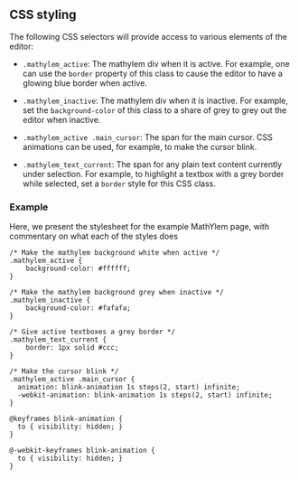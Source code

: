## CSS styling

The following CSS selectors will provide access to various elements of the editor:

* `.mathylem_active`: The mathylem div when it is active.  For example, one
  can use the `border` property of this class to cause the editor to
  have a glowing blue border when active.

* `.mathylem_inactive`: The mathylem div when it is inactive.  For example,
  set the `background-color` of this class to a share of grey to
  grey out the editor when inactive.

* `.mathylem_active .main_cursor`: The span for the main cursor.  CSS
  animations can be used, for example, to make the cursor blink.

* `.mathylem_text_current`: The span for any plain text content currently
  under selection.  For example, to highlight a textbox with a grey
  border while selected, set a `border` style for this CSS class.

### Example

Here, we present the stylesheet for the example MathYlem page, with
commentary on what each of the styles does

```
/* Make the mathylem background white when active */
.mathylem_active {
    background-color: #ffffff;
}

/* Make the mathylem background grey when inactive */
.mathylem_inactive {
    background-color: #fafafa;
}

/* Give active textboxes a grey border */
.mathylem_text_current {
    border: 1px solid #ccc;
}

/* Make the cursor blink */
.mathylem_active .main_cursor {
  animation: blink-animation 1s steps(2, start) infinite;
  -webkit-animation: blink-animation 1s steps(2, start) infinite;
}

@keyframes blink-animation {
  to { visibility: hidden; }
}

@-webkit-keyframes blink-animation {
  to { visibility: hidden; }
}

```

